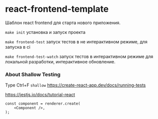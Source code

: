# react-frontend-template
Шаблон react frontend для старта нового приложения.

`make init` установка и запуск проекта

`make frontend-test` запуск тестов в не интерактивном режиме, для запуска в ci

`make frontend-test-watch` запуск тестов в интерактивном режиме для локальной разработки, интерактивное обновление.


### About Shallow Testing
Type Ctrl+F `shallow` https://create-react-app.dev/docs/running-tests

https://jestjs.io/docs/tutorial-react

```
const component = renderer.create(
    <Component />,
);
```
